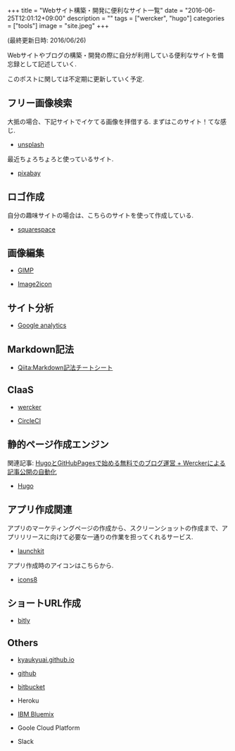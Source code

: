 +++
title = "Webサイト構築・開発に便利なサイト一覧"
date = "2016-06-25T12:01:12+09:00"
description = ""
tags = ["wercker", "hugo"]
categories = ["tools"]
image = "site.jpeg"
+++

(最終更新日時: 2016/06/26)

Webサイトやブログの構築・開発の際に自分が利用している便利なサイトを備忘録として記述していく.

このポストに関しては不定期に更新していく予定.

## フリー画像検索

大抵の場合、下記サイトでイケてる画像を拝借する. まずはこのサイト！てな感じ.

- [unsplash](https://unsplash.com/)

最近ちょろちょろと使っているサイト.

- [pixabay](https://pixabay.com/)

## ロゴ作成

自分の趣味サイトの場合は、こちらのサイトを使って作成している.

- [squarespace](https://www.squarespace.com/logo#)

## 画像編集

- [GIMP](https://www.gimp.org/)

- [Image2icon](http://www.img2icnsapp.com/)

## サイト分析

- [Google analytics](https://www.google.com/analytics/)


## Markdown記法

-  [Qiita:Markdown記法チートシート](http://qiita.com/Qiita/items/c686397e4a0f4f11683d#images---%E7%94%BB%E5%83%8F%E5%9F%8B%E3%82%81%E8%BE%BC%E3%81%BF)

## CIaaS

- [wercker](https://app.wercker.com/)

- [CircleCI](https://circleci.com/)

## 静的ページ作成エンジン

関連記事: [HugoとGitHubPagesで始める無料でのブログ運営 + Werckerによる記事公開の自動化](https://kyaukyuai.github.io/post/hello/)

- [Hugo](https://gohugo.io/)

## アプリ作成関連

アプリのマーケティングページの作成から、スクリーンショットの作成まで、アプリリリースに向けて必要な一通りの作業を担ってくれるサービス.

- [launchkit](https://launchkit.io/)

アプリ作成時のアイコンはこちらから.

- [icons8](https://icons8.com/)

## ショートURL作成

- [bitly](https://app.bitly.com/bitlinks/)


## Others

- [kyaukyuai.github.io](https://kyaukyuai.github.io/)

- [github](https://github.com/)

- [bitbucket](https://bitbucket.org)

- Heroku

- [IBM Bluemix](https://console.au-syd.bluemix.net/)

- Goole Cloud Platform

- Slack

